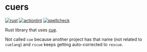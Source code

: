 # cuers

[![rust](https://github.com/vpayno/cuers/actions/workflows/rust.yml/badge.svg?branch=main)](https://github.com/vpayno/cuers/actions/workflows/rust.yml)
[![actionlint](https://github.com/vpayno/cuers/actions/workflows/gh-actions.yml/badge.svg?branch=main)](https://github.com/vpayno/cuers/actions/workflows/gh-actions.yml)
[![spellcheck](https://github.com/vpayno/cuers/actions/workflows/spellcheck.yml/badge.svg?branch=main)](https://github.com/vpayno/cuers/actions/workflows/spellcheck.yml)

Rust library that uses [cue](https://cuelang.org/).

Not called `cue` because another project has that name (not related to `cuelang`) and `rscue` keeps getting auto-corrected to `rescue`.
